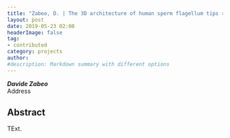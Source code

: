 ```yaml
---
title: "Zabeo, D. | The 3D architecture of human sperm flagellum tips revealed by cryo-electron tomography"
layout: post
date: 2019-05-23 02:00
headerImage: false
tag:
- contributed
category: projects
author:
#description: Markdown summary with different options
---
```


_**Davide Zabeo**_<br/>
Address<br/>

## Abstract

TExt. <br/>
